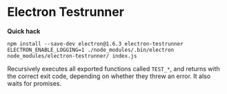 # Electron Testrunner

**Quick hack**

```shell
npm install --save-dev electron@1.6.3 electron-testrunner
ELECTRON_ENABLE_LOGGING=1 ./node_modules/.bin/electron node_modules/electron-testrunner/ index.js
```

Recursively executes all exported functions called `TEST_*`, and returns with the correct exit code, depending on whether they threw an error. It also waits for promises.
